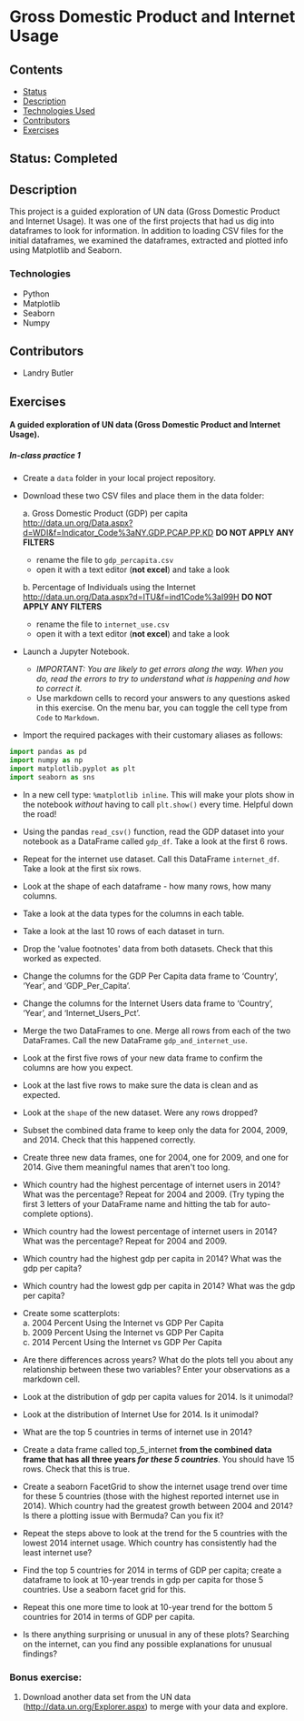 # Gross Domestic Product and Internet Usage

## Contents
- [Status](#Status)
- [Description](#Description)
- [Technologies Used](#Technologies)
- [Contributors](#Contributors)
- [Exercises](#Exercises)


## Status: Completed

## Description
This project is a guided exploration of UN data (Gross Domestic Product and Internet Usage). 
It was one of the first projects that had us dig into dataframes to look for information. In addition to loading CSV files for the initial dataframes, we examined the dataframes, extracted and plotted info using Matplotlib and Seaborn.

### Technologies
- Python
- Matplotlib
- Seaborn
- Numpy

## Contributors
- Landry Butler

## Exercises
#### A guided exploration of UN data (Gross Domestic Product and Internet Usage). 

##### In-class practice 1  

* Create a `data` folder in your local project repository.  

* Download these two CSV files and place them in the data folder:

    a.	Gross Domestic Product (GDP) per capita http://data.un.org/Data.aspx?d=WDI&f=Indicator_Code%3aNY.GDP.PCAP.PP.KD **DO NOT APPLY ANY FILTERS**
     - rename the file to `gdp_percapita.csv`
     - open it with a text editor (**not excel**) and take a look

    b.	Percentage of Individuals using the Internet http://data.un.org/Data.aspx?d=ITU&f=ind1Code%3aI99H  **DO NOT APPLY ANY FILTERS**
     - rename the file to `internet_use.csv`
     - open it with a text editor (**not excel**) and take a look

* Launch a Jupyter Notebook. 
  - _*IMPORTANT:  You are likely to get errors along the way. When you do, read the errors to try to understand what is happening and how to correct it.*_
  - Use markdown cells to record your answers to any questions asked in this exercise. On the menu bar, you can toggle the cell type from `Code` to `Markdown`.

* Import the required packages with their customary aliases as follows:

```python
import pandas as pd 
import numpy as np  
import matplotlib.pyplot as plt  
import seaborn as sns
```
   
* In a new cell type: `%matplotlib inline`.
This will make your plots show in the notebook _without_ having to call `plt.show()` every time.
Helpful down the road!

* Using the pandas `read_csv()` function, read the GDP dataset into your notebook as a DataFrame called `gdp_df`. 
Take a look at the first 6 rows.

* Repeat for the internet use dataset. 
Call this DataFrame `internet_df`. 
Take a look at the first six rows.

* Look at the shape of each dataframe - how many rows, how many columns.

* Take a look at the data types for the columns in each table.

* Take a look at the last 10 rows of each dataset in turn.

* Drop the 'value footnotes' data from both datasets. 
Check that this worked as expected.

* Change the columns for the GDP Per Capita data frame to ‘Country’, ‘Year’, and ‘GDP_Per_Capita’.

* Change the columns for the Internet Users data frame to ‘Country’, ‘Year’, and ‘Internet_Users_Pct’.

* Merge the two DataFrames to one. 
Merge all rows from each of the two DataFrames. 
Call the new DataFrame `gdp_and_internet_use`.

* Look at the first five rows of your new data frame to confirm the columns are how you expect.

* Look at the last five rows to make sure the data is clean and as expected.

* Look at the `shape` of the new dataset.
Were any rows dropped?

* Subset the combined data frame to keep only the data for 2004, 2009, and 2014. 
Check that this happened correctly.

* Create three new data frames, one for 2004, one for 2009, and one for 2014. 
Give them meaningful names that aren't too long.

* Which country had the highest percentage of internet users in 2014? 
What was the percentage? 
Repeat for 2004 and 2009.
(Try typing the first 3 letters of your DataFrame name and hitting the tab for auto-complete options).

* Which country had the lowest percentage of internet users in 2014? 
What was the percentage?
Repeat for 2004 and 2009.

* Which country had the highest gdp per capita in 2014? 
What was the gdp per capita?

* Which country had the lowest gdp per capita in 2014? 
What was the gdp per capita?

* Create some scatterplots:  
    a.  2004 Percent Using the Internet vs GDP Per Capita  
    b.	2009 Percent Using the Internet vs GDP Per Capita  
    c.	2014 Percent Using the Internet vs GDP Per Capita  

* Are there differences across years? 
What do the plots tell you about any relationship between these two variables? 
Enter your observations as a markdown cell.

* Look at the distribution of gdp per capita values for 2014. 
Is it unimodal?

* Look at the distribution of Internet Use for 2014. 
Is it unimodal?

* What are the top 5 countries in terms of internet use in 2014?

* Create a data frame called top_5_internet **from the combined data frame that has all three years _for these 5 countries_**. 
You should have 15 rows. 
Check that this is true.

* Create a seaborn FacetGrid to show the internet usage trend over time for these 5 countries (those with the highest reported internet use in 2014). 
Which country had the greatest growth between 2004 and 2014? 
Is there a plotting issue with Bermuda? 
Can you fix it?

* Repeat the steps above to look at the trend for the 5 countries with the lowest 2014 internet usage. 
Which country has consistently had the least internet use?

* Find the top 5 countries for 2014 in terms of GDP per capita; 
create a dataframe to look at 10-year trends in gdp per capita for those 5 countries. 
Use a seaborn facet grid for this.

* Repeat this one more time to look at 10-year trend for the bottom 5 countries for 2014 in terms of GDP per capita.

* Is there anything surprising or unusual in any of these plots? Searching on the internet, can you find any possible explanations for unusual findings?


### Bonus exercise:
1.    Download another data set from the UN data (http://data.un.org/Explorer.aspx) to merge with your data and explore.
